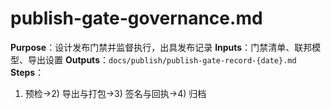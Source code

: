 # publish-gate-governance.md

**Purpose**：设计发布门禁并监督执行，出具发布记录
**Inputs**：门禁清单、联邦模型、导出设置
**Outputs**：`docs/publish/publish-gate-record-{date}.md`
**Steps**：

1. 预检→2) 导出与打包→3) 签名与回执→4) 归档
